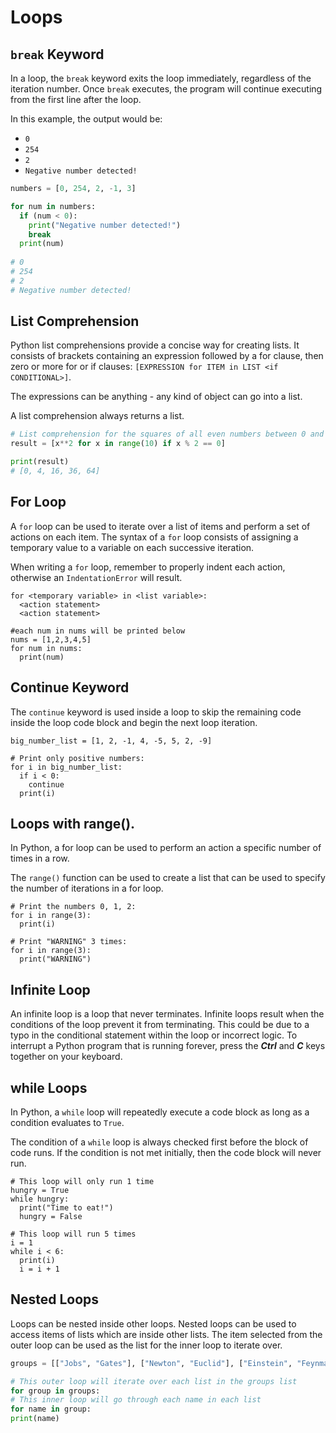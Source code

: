 # Loops

## `break` Keyword

In a loop, the `break` keyword exits the loop immediately, regardless of the iteration number. Once `break` executes, the program will continue executing from the first line after the loop.

In this example, the output would be:

- `0`
- `254`
- `2`
- `Negative number detected!`
```Python
numbers = [0, 254, 2, -1, 3]

for num in numbers:
  if (num < 0):
    print("Negative number detected!")
    break
  print(num)
  
# 0
# 254
# 2
# Negative number detected!
```

## List Comprehension

Python list comprehensions provide a concise way for creating lists. It consists of brackets containing an expression followed by a for clause, then zero or more for or if clauses: `[EXPRESSION for ITEM in LIST <if CONDITIONAL>]`.

The expressions can be anything - any kind of object can go into a list.

A list comprehension always returns a list.
```Python
# List comprehension for the squares of all even numbers between 0 and 9
result = [x**2 for x in range(10) if x % 2 == 0]

print(result)
# [0, 4, 16, 36, 64]
```

## For Loop

A `for` loop can be used to iterate over a list of items and perform a set of actions on each item. The syntax of a `for` loop consists of assigning a temporary value to a variable on each successive iteration.

When writing a `for` loop, remember to properly indent each action, otherwise an `IndentationError` will result.
```
for <temporary variable> in <list variable>:
  <action statement>
  <action statement>
 
#each num in nums will be printed below
nums = [1,2,3,4,5]
for num in nums: 
  print(num)
```

## Continue Keyword

The `continue` keyword is used inside a loop to skip the remaining code inside the loop code block and begin the next loop iteration.
```
big_number_list = [1, 2, -1, 4, -5, 5, 2, -9]

# Print only positive numbers:
for i in big_number_list:
  if i < 0:
    continue
  print(i)
```
## Loops with range().

In Python, a for loop can be used to perform an action a specific number of times in a row.

The `range()` function can be used to create a list that can be used to specify the number of iterations in a for loop.
```
# Print the numbers 0, 1, 2:
for i in range(3):
  print(i)

# Print "WARNING" 3 times:
for i in range(3):
  print("WARNING")
```

## Infinite Loop

An infinite loop is a loop that never terminates. Infinite loops result when the conditions of the loop prevent it from terminating. This could be due to a typo in the conditional statement within the loop or incorrect logic. To interrupt a Python program that is running forever, press the ***Ctrl*** and ***C*** keys together on your keyboard.

## while Loops

In Python, a `while` loop will repeatedly execute a code block as long as a condition evaluates to `True`.

The condition of a `while` loop is always checked first before the block of code runs. If the condition is not met initially, then the code block will never run.
```
# This loop will only run 1 time
hungry = True
while hungry:
  print("Time to eat!")
  hungry = False

# This loop will run 5 times
i = 1
while i < 6:
  print(i)
  i = i + 1
```

## Nested Loops

Loops can be nested inside other loops. Nested loops can be used to access items of lists which are inside other lists. The item selected from the outer loop can be used as the list for the inner loop to iterate over.

```Python
groups = [["Jobs", "Gates"], ["Newton", "Euclid"], ["Einstein", "Feynman"]]

# This outer loop will iterate over each list in the groups list
for group in groups:
# This inner loop will go through each name in each list
for name in group:
print(name)
```